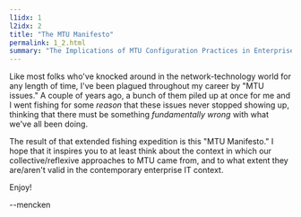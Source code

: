 ```yaml
---
l1idx: 1
l2idx: 2
title: "The MTU Manifesto"
permalink: 1_2.html
summary: "The Implications of MTU Configuration Practices in Enterprise Networks and Suggested Best-Practices"
---
```

Like most folks who've knocked around in the network-technology world for any length of time, I've been plagued throughout my career by "MTU issues."  A couple of years ago, a bunch of them piled up at once for me and I went fishing for some *reason* that these issues never stopped showing up, thinking that there must be something *fundamentally wrong* with what we've all been doing.

The result of that extended fishing expedition is this "MTU Manifesto."  I hope that it inspires you to at least think about the context in which our collective/reflexive approaches to MTU came from, and to what extent they are/aren't valid in the contemporary enterprise IT context.


Enjoy!

   --mencken
   